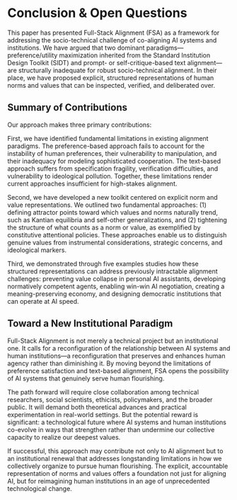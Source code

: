 # Conclusion & Open Questions

This paper has presented Full-Stack Alignment (FSA) as a framework for addressing the socio-technical challenge of co-aligning AI systems and institutions. We have argued that two dominant paradigms—preference/utility maximization inherited from the Standard Institution Design Toolkit (SIDT) and prompt- or self-critique-based text alignment—are structurally inadequate for robust socio-technical alignment. In their place, we have proposed explicit, structured representations of human norms and values that can be inspected, verified, and deliberated over.

## Summary of Contributions

Our approach makes three primary contributions:

First, we have identified fundamental limitations in existing alignment paradigms. The preference-based approach fails to account for the instability of human preferences, their vulnerability to manipulation, and their inadequacy for modeling sophisticated cooperation. The text-based approach suffers from specification fragility, verification difficulties, and vulnerability to ideological pollution. Together, these limitations render current approaches insufficient for high-stakes alignment.

Second, we have developed a new toolkit centered on explicit norm and value representations. We outlined two fundamental approaches: (1) defining attractor points toward which values and norms naturally trend, such as Kantian equilibria and self-other generalizations, and (2) tightening the structure of what counts as a norm or value, as exemplified by constitutive attentional policies. These approaches enable us to distinguish genuine values from instrumental considerations, strategic concerns, and ideological markers.

Third, we demonstrated through five examples studies how these structured representations can address previously intractable alignment challenges: preventing value collapse in personal AI assistants, developing normatively competent agents, enabling win-win AI negotiation, creating a meaning-preserving economy, and designing democratic institutions that can operate at AI speed.

## Toward a New Institutional Paradigm

Full-Stack Alignment is not merely a technical project but an institutional one. It calls for a reconfiguration of the relationship between AI systems and human institutions—a reconfiguration that preserves and enhances human agency rather than diminishing it. By moving beyond the limitations of preference satisfaction and text-based alignment, FSA opens the possibility of AI systems that genuinely serve human flourishing.

The path forward will require close collaboration among technical researchers, social scientists, ethicists, policymakers, and the broader public. It will demand both theoretical advances and practical experimentation in real-world settings. But the potential reward is significant: a technological future where AI systems and human institutions co-evolve in ways that strengthen rather than undermine our collective capacity to realize our deepest values.

If successful, this approach may contribute not only to AI alignment but to an institutional renewal that addresses longstanding limitations in how we collectively organize to pursue human flourishing. The explicit, accountable representation of norms and values offers a foundation not just for aligning AI, but for reimagining human institutions in an age of unprecedented technological change.
